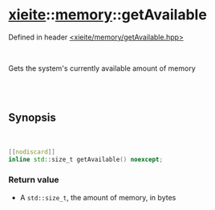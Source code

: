 # [xieite](../xieite.md)::[memory](../memory.md)::getAvailable
Defined in header [<xieite/memory/getAvailable.hpp>](../../include/xieite/memory/getAvailable.hpp)

<br/>

Gets the system's currently available amount of memory

<br/><br/>

## Synopsis

<br/>

```cpp
[[nodiscard]]
inline std::size_t getAvailable() noexcept;
```
### Return value
- A `std::size_t`, the amount of memory, in bytes
